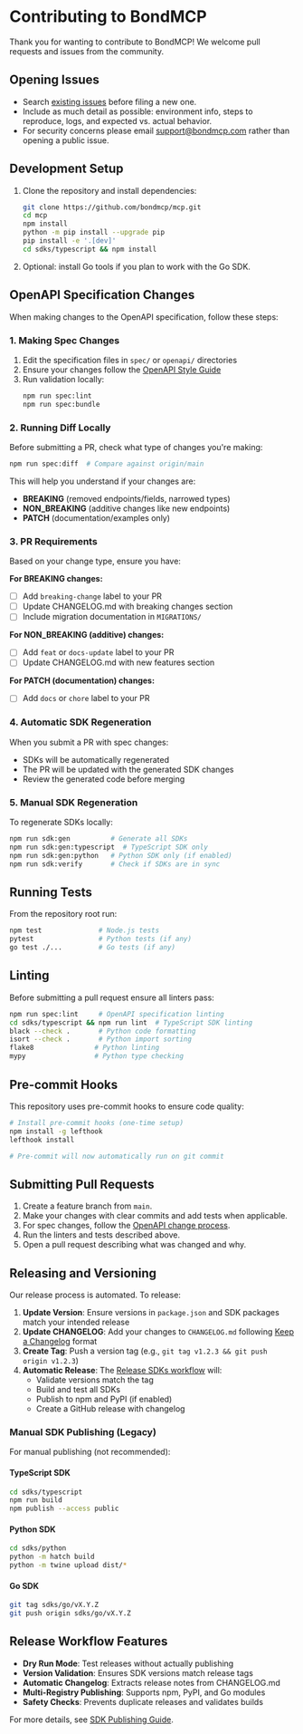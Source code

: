 # Contributing to BondMCP

Thank you for wanting to contribute to BondMCP! We welcome pull requests and issues from the community.

## Opening Issues

- Search [existing issues](https://github.com/bondmcp/mcp/issues) before filing a new one.
- Include as much detail as possible: environment info, steps to reproduce, logs, and expected vs. actual behavior.
- For security concerns please email [support@bondmcp.com](mailto:support@bondmcp.com) rather than opening a public issue.

## Development Setup

1. Clone the repository and install dependencies:

   ```bash
   git clone https://github.com/bondmcp/mcp.git
   cd mcp
   npm install
   python -m pip install --upgrade pip
   pip install -e '.[dev]'
   cd sdks/typescript && npm install
   ```

2. Optional: install Go tools if you plan to work with the Go SDK.

## OpenAPI Specification Changes

When making changes to the OpenAPI specification, follow these steps:

### 1. Making Spec Changes

1. Edit the specification files in `spec/` or `openapi/` directories
2. Ensure your changes follow the [OpenAPI Style Guide](../docs/OPENAPI_STYLE.md)
3. Run validation locally:
   ```bash
   npm run spec:lint
   npm run spec:bundle
   ```

### 2. Running Diff Locally

Before submitting a PR, check what type of changes you're making:

```bash
npm run spec:diff  # Compare against origin/main
```

This will help you understand if your changes are:
- **BREAKING** (removed endpoints/fields, narrowed types)
- **NON_BREAKING** (additive changes like new endpoints)
- **PATCH** (documentation/examples only)

### 3. PR Requirements

Based on your change type, ensure you have:

**For BREAKING changes:**
- [ ] Add `breaking-change` label to your PR
- [ ] Update CHANGELOG.md with breaking changes section
- [ ] Include migration documentation in `MIGRATIONS/`

**For NON_BREAKING (additive) changes:**
- [ ] Add `feat` or `docs-update` label to your PR  
- [ ] Update CHANGELOG.md with new features section

**For PATCH (documentation) changes:**
- [ ] Add `docs` or `chore` label to your PR

### 4. Automatic SDK Regeneration

When you submit a PR with spec changes:
- SDKs will be automatically regenerated
- The PR will be updated with the generated SDK changes
- Review the generated code before merging

### 5. Manual SDK Regeneration

To regenerate SDKs locally:

```bash
npm run sdk:gen          # Generate all SDKs
npm run sdk:gen:typescript  # TypeScript SDK only
npm run sdk:gen:python   # Python SDK only (if enabled)
npm run sdk:verify       # Check if SDKs are in sync
```

## Running Tests

From the repository root run:

```bash
npm test              # Node.js tests
pytest                # Python tests (if any)
go test ./...         # Go tests (if any)
```

## Linting

Before submitting a pull request ensure all linters pass:

```bash
npm run spec:lint     # OpenAPI specification linting
cd sdks/typescript && npm run lint  # TypeScript SDK linting
black --check .       # Python code formatting
isort --check .       # Python import sorting
flake8               # Python linting
mypy                 # Python type checking
```

## Pre-commit Hooks

This repository uses pre-commit hooks to ensure code quality:

```bash
# Install pre-commit hooks (one-time setup)
npm install -g lefthook
lefthook install

# Pre-commit will now automatically run on git commit
```

## Submitting Pull Requests

1. Create a feature branch from `main`.
2. Make your changes with clear commits and add tests when applicable.
3. For spec changes, follow the [OpenAPI change process](#openapi-specification-changes).
4. Run the linters and tests described above.
5. Open a pull request describing what was changed and why.

## Releasing and Versioning

Our release process is automated. To release:

1. **Update Version**: Ensure versions in `package.json` and SDK packages match your intended release
2. **Update CHANGELOG**: Add your changes to `CHANGELOG.md` following [Keep a Changelog](https://keepachangelog.com/) format
3. **Create Tag**: Push a version tag (e.g., `git tag v1.2.3 && git push origin v1.2.3`)
4. **Automatic Release**: The [Release SDKs workflow](../.github/workflows/release-sdks.yml) will:
   - Validate versions match the tag
   - Build and test all SDKs
   - Publish to npm and PyPI (if enabled)
   - Create a GitHub release with changelog

### Manual SDK Publishing (Legacy)

For manual publishing (not recommended):

#### TypeScript SDK
```bash
cd sdks/typescript
npm run build
npm publish --access public
```

#### Python SDK
```bash
cd sdks/python
python -m hatch build
python -m twine upload dist/*
```

#### Go SDK
```bash
git tag sdks/go/vX.Y.Z
git push origin sdks/go/vX.Y.Z
```

## Release Workflow Features

- **Dry Run Mode**: Test releases without actually publishing
- **Version Validation**: Ensures SDK versions match release tags
- **Automatic Changelog**: Extracts release notes from CHANGELOG.md
- **Multi-Registry Publishing**: Supports npm, PyPI, and Go modules
- **Safety Checks**: Prevents duplicate releases and validates builds

For more details, see [SDK Publishing Guide](../docs/SDK_PUBLISHING.md).
